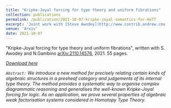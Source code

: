 ```yaml
---
title: "Kripke-Joyal forcing for type theory and uniform fibrations"
collection: publications
permalink: /publication/2021-10-07-kripke-joyal-semantics-for-HoTT
excerpt: 'Joint work with [Steve Awodey](http://www.contrib.andrew.cmu.edu/~awodey/) and [Nicola Gambino](http://www1.maths.leeds.ac.uk/~pmtng/)'
venue: 'Arxiv'
date: 2021-10-07
---
```

<!-- include it up there if you have it
citation: 'Your Name, You. (2009). &quot;Paper Title Number 1.&quot; <i>Journal 1</i>. 1(1).'
-->


&quot;Kripke-Joyal forcing for type theory and uniform fibrations&quot;, written with S. Awodey and N.Gambino
[arXiv:2110.14576](https://arxiv.org/abs/2110.14576), 2021. 55 pages.

<i class="fa fa-file-pdf-o" aria-hidden="true"> [Download here](https://arxiv.org/pdf/2110.14576.pdf) 

`Abstract:` We introduce a new method for precisely relating certain kinds of algebraic structures in a presheaf category and judgements of its internal type theory. The method provides a systematic way to organise complex diagrammatic reasoning and generalises the well-known Kripke-Joyal forcing for logic. As an application, we prove several properties of algebraic weak factorisation systems considered in Homotopy Type Theory.



